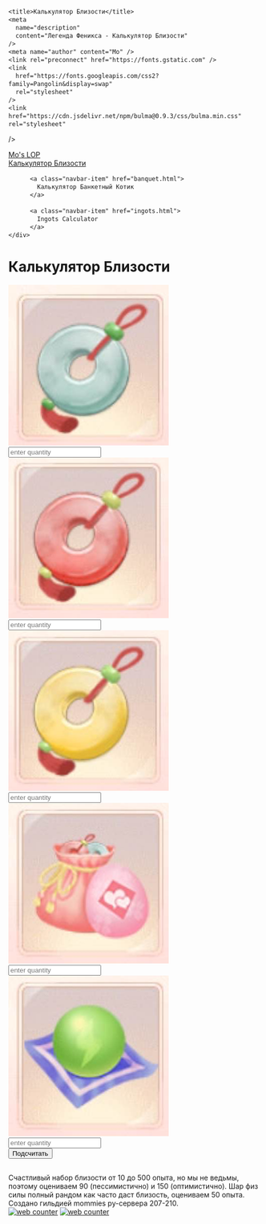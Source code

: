 <!DOCTYPE html>

<html lang="en">
  <head>
    <meta charset="utf-8" />

    <title>Калькулятор Близости</title>
    <meta
      name="description"
      content="Легенда Феникса - Калькулятор Близости"
    />
    <meta name="author" content="Mo" />
    <link rel="preconnect" href="https://fonts.gstatic.com" />
    <link
      href="https://fonts.googleapis.com/css2?family=Pangolin&display=swap"
      rel="stylesheet"
    />
    <link
    href="https://cdn.jsdelivr.net/npm/bulma@0.9.3/css/bulma.min.css"
    rel="stylesheet"
  />
  <link
    rel="stylesheet"
    href="https://cdnjs.cloudflare.com/ajax/libs/font-awesome/6.0.0-beta2/css/all.min.css"
    integrity="sha512-YWzhKL2whUzgiheMoBFwW8CKV4qpHQAEuvilg9FAn5VJUDwKZZxkJNuGM4XkWuk94WCrrwslk8yWNGmY1EduTA=="
    crossorigin="anonymous"
    referrerpolicy="no-referrer"
  />
  <link rel="stylesheet" href="styles.css" />
  </head>
  <body>
    <nav class="navbar is-fixed-top" role="navigation" aria-label="main navigation">
      <div class="navbar-brand">
        <a class="navbar-item" href="https://frostjk.github.io">
          Mo's LOP
        </a>
      <a role="button" class="navbar-burger" id="burger" aria-label="menu" aria-expanded="false">
        <span aria-hidden="true"></span>
        <span aria-hidden="true"></span>
        <span aria-hidden="true"></span>
      </a>
    </div>
    <div class="navbar-menu" id="nav-links">
        <div class="navbar-start">
          <a class="navbar-item" href="intimacy.html">
            Калькулятор Близости
          </a>
    
          <a class="navbar-item" href="banquet.html">
            Калькулятор Банкетный Котик
          </a>

          <a class="navbar-item" href="ingots.html">
            Ingots Calculator
          </a>
    </div>
  </nav>
    <div class="center-container">
      <div class="center-box mt-6">
        <h1 class="title center-text">Калькулятор Близости</h1>
        <div class="row">
          <img src="images/whiteJade.png" class="icon"/>
          <input type="number" id="white" placeholder="enter quantity" />
        </div>
        <div class="row">
          <img src="images/agateJade.png" class="icon" />
          <input type="number" id="agate" placeholder="enter quantity" />
        </div>
        <div class="row"> 
          <img src="images/hetianJade.png" class="icon"/>
          <input type="number" id="hetian" placeholder="enter quantity" />
        </div>
        <div class="row">
          <img src="images/blessing.png" class="icon"/>
          <input type="number" id="blessing" placeholder="enter quantity" />
        </div>
        <div class="row">
          <img src="images/staminaPill.png" class="icon"/>
          <input type="number" id="stamina" placeholder="enter quantity" />
        </div>
        <button onclick="calculate()">Подсчитать</button>
        <h2 id="title" class="center-text"></h2>
        </div>
      </div>
    </div>
    <div class="note">
      Счастливый набор близости от 10 до 500 опыта, но мы не ведьмы, поэтому оцениваем 90 (пессимистично) и 150 (оптимистично). Шар физ силы полный рандом как часто даст близость, оцениваем 50 опыта. Создано гильдией mommies ру-сервера 207-210.
    </div>
  </body>
  <script src="menu.js"></script>
  <script src="calculate.js"></script>
  <!-- hitwebcounter Code START -->
  <a href="https://www.hitwebcounter.com" target="_blank">
    <img
      src="https://hitwebcounter.com/counter/counter.php?page=7877228&style=0007&nbdigits=5&type=ip&initCount=100"
      title="Free Counter"
      alt="web counter"
      border="0"
  /></a>
</html>  </body>
  <script src="menu.js"></script>
  <script src="calculate.js"></script>
  <!-- hitwebcounter Code START -->
  <a href="https://www.hitwebcounter.com" target="_blank">
    <img
      src="https://hitwebcounter.com/counter/counter.php?page=7877228&style=0007&nbdigits=5&type=ip&initCount=100"
      title="Free Counter"
      alt="web counter"
      border="0"
  /></a>
</html>

